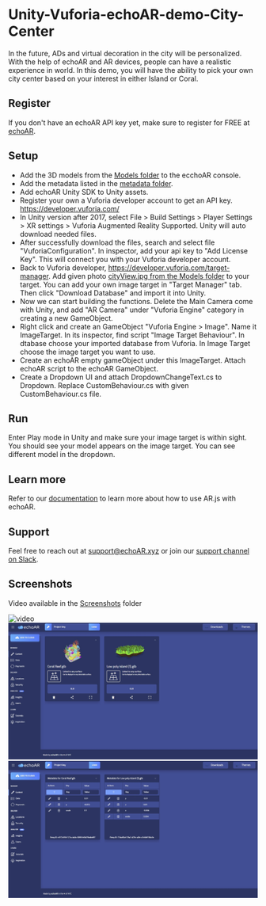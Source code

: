 # Unity-Vuforia-echoAR-demo-City-Center
In the future, ADs and virtual decoration in the city will be personalized. With the help of echoAR and AR devices, people can have a realistic experience in world.
In this demo, you will have the ability to pick your own city center based on your interest in either Island or Coral.

## Register
If you don't have an echoAR API key yet, make sure to register for FREE at [echoAR](https://console.echoar.xyz/#/auth/register).

## Setup
* Add the 3D models from the [Models folder](/Models) to the ecchoAR console.
* Add the metadata listed in the [metadata folder](/metadata).
* Add echoAR Unity SDK to Unity assets.
* Register your own a Vuforia developer account to get an API key. https://developer.vuforia.com/
* In Unity version after 2017, select File > Build Settings > Player Settings > XR settings > Vuforia Augmented Reality Supported.
 Unity will auto download needed files. 
* After successfully download the files, search and select file "VuforiaConfiguration". In inspector, add your api key to "Add License Key". This will connect you with your Vuforia developer account.
* Back to Vuforia developer, https://developer.vuforia.com/target-manager. Add given photo [cityView.jpg from the Models folder](/Models/cityView.jpg) to your target. You can add your own image target in "Target Manager" tab. Then click "Download Database" and import it into Unity. 
* Now we can start building the functions. Delete the Main Camera come with Unity, and add "AR Camera" under "Vuforia Engine" category in creating a new GameObject. 
* Right click and create an GameObject "Vuforia Engine > Image". Name it ImageTarget. In its inspector, find script "Image Target Behaviour". In dtabase choose your imported database from Vuforia. In Image Target choose the image target you want to use. 
* Create an echoAR empty gameObject under this ImageTarget. Attach echoAR script to the echoAR GameObject. 
* Create a Dropdown UI and attach DropdownChangeText.cs to Dropdown. Replace CustomBehaviour.cs with given CustomBehaviour.cs file. 
## Run 
Enter Play mode in Unity and make sure your image target is within sight. You should see your model appears on the image target. You can see different model in the dropdown.

## Learn more
Refer to our [documentation](https://docs.echoar.xyz/ar.js/deploy-experience) to learn more about how to use AR.js with echoAR.

## Support
Feel free to reach out at [support@echoAR.xyz](mailto:support@echoAR.xyz) or join our [support channel on Slack](https://join.slack.com/t/echoar/shared_invite/enQtNTg4NjI5NjM3OTc1LWU1M2M2MTNlNTM3NGY1YTUxYmY3ZDNjNTc3YjA5M2QyNGZiOTgzMjVmZWZmZmFjNGJjYTcxZjhhNzk3YjNhNjE). 

## Screenshots

Video available in the [Screenshots](/Screenshots) folder

![video](/Screenshots/vuforia-echoAR-demo.gif)
![console](/Screenshots/console.jpg)
![metadata](/Screenshots/metadata.jpg)
